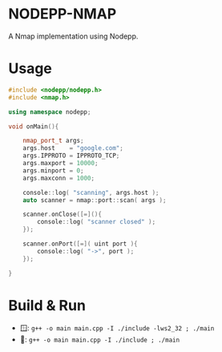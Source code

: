 # NODEPP-NMAP

A Nmap implementation using Nodepp.

# Usage

```cpp
#include <nodepp/nodepp.h>
#include <nmap.h>

using namespace nodepp;

void onMain(){ 

    nmap_port_t args; 
    args.host    = "google.com";
    args.IPPROTO = IPPROTO_TCP;
    args.maxport = 10000;
    args.minport = 0;
    args.maxconn = 1000;

    console::log( "scanning", args.host );
    auto scanner = nmap::port::scan( args );

    scanner.onClose([=](){
        console::log( "scanner closed" );
    });

    scanner.onPort([=]( uint port ){
        console::log( "->", port );
    });

}
```

# Build & Run

- 🪟: `g++ -o main main.cpp -I ./include -lws2_32 ; ./main`
- 🐧: `g++ -o main main.cpp -I ./include ; ./main`
